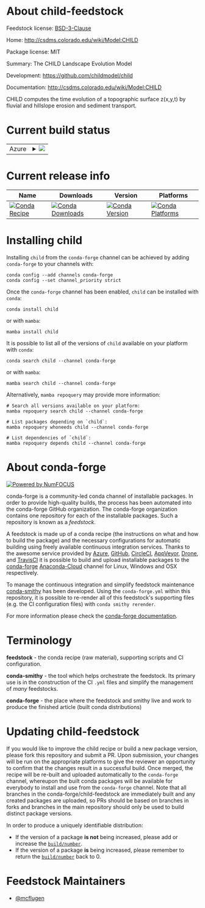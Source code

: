 About child-feedstock
=====================

Feedstock license: [BSD-3-Clause](https://github.com/conda-forge/child-feedstock/blob/main/LICENSE.txt)

Home: http://csdms.colorado.edu/wiki/Model:CHILD

Package license: MIT

Summary: The CHILD Landscape Evolution Model

Development: https://github.com/childmodel/child

Documentation: http://csdms.colorado.edu/wiki/Model:CHILD

CHILD computes the time evolution of a topographic surface z(x,y,t)
by fluvial and hillslope erosion and sediment transport.


Current build status
====================


<table>
    
  <tr>
    <td>Azure</td>
    <td>
      <details>
        <summary>
          <a href="https://dev.azure.com/conda-forge/feedstock-builds/_build/latest?definitionId=147&branchName=main">
            <img src="https://dev.azure.com/conda-forge/feedstock-builds/_apis/build/status/child-feedstock?branchName=main">
          </a>
        </summary>
        <table>
          <thead><tr><th>Variant</th><th>Status</th></tr></thead>
          <tbody><tr>
              <td>linux_64</td>
              <td>
                <a href="https://dev.azure.com/conda-forge/feedstock-builds/_build/latest?definitionId=147&branchName=main">
                  <img src="https://dev.azure.com/conda-forge/feedstock-builds/_apis/build/status/child-feedstock?branchName=main&jobName=linux&configuration=linux%20linux_64_" alt="variant">
                </a>
              </td>
            </tr><tr>
              <td>osx_64</td>
              <td>
                <a href="https://dev.azure.com/conda-forge/feedstock-builds/_build/latest?definitionId=147&branchName=main">
                  <img src="https://dev.azure.com/conda-forge/feedstock-builds/_apis/build/status/child-feedstock?branchName=main&jobName=osx&configuration=osx%20osx_64_" alt="variant">
                </a>
              </td>
            </tr><tr>
              <td>osx_arm64</td>
              <td>
                <a href="https://dev.azure.com/conda-forge/feedstock-builds/_build/latest?definitionId=147&branchName=main">
                  <img src="https://dev.azure.com/conda-forge/feedstock-builds/_apis/build/status/child-feedstock?branchName=main&jobName=osx&configuration=osx%20osx_arm64_" alt="variant">
                </a>
              </td>
            </tr><tr>
              <td>win_64</td>
              <td>
                <a href="https://dev.azure.com/conda-forge/feedstock-builds/_build/latest?definitionId=147&branchName=main">
                  <img src="https://dev.azure.com/conda-forge/feedstock-builds/_apis/build/status/child-feedstock?branchName=main&jobName=win&configuration=win%20win_64_" alt="variant">
                </a>
              </td>
            </tr>
          </tbody>
        </table>
      </details>
    </td>
  </tr>
</table>

Current release info
====================

| Name | Downloads | Version | Platforms |
| --- | --- | --- | --- |
| [![Conda Recipe](https://img.shields.io/badge/recipe-child-green.svg)](https://anaconda.org/conda-forge/child) | [![Conda Downloads](https://img.shields.io/conda/dn/conda-forge/child.svg)](https://anaconda.org/conda-forge/child) | [![Conda Version](https://img.shields.io/conda/vn/conda-forge/child.svg)](https://anaconda.org/conda-forge/child) | [![Conda Platforms](https://img.shields.io/conda/pn/conda-forge/child.svg)](https://anaconda.org/conda-forge/child) |

Installing child
================

Installing `child` from the `conda-forge` channel can be achieved by adding `conda-forge` to your channels with:

```
conda config --add channels conda-forge
conda config --set channel_priority strict
```

Once the `conda-forge` channel has been enabled, `child` can be installed with `conda`:

```
conda install child
```

or with `mamba`:

```
mamba install child
```

It is possible to list all of the versions of `child` available on your platform with `conda`:

```
conda search child --channel conda-forge
```

or with `mamba`:

```
mamba search child --channel conda-forge
```

Alternatively, `mamba repoquery` may provide more information:

```
# Search all versions available on your platform:
mamba repoquery search child --channel conda-forge

# List packages depending on `child`:
mamba repoquery whoneeds child --channel conda-forge

# List dependencies of `child`:
mamba repoquery depends child --channel conda-forge
```


About conda-forge
=================

[![Powered by
NumFOCUS](https://img.shields.io/badge/powered%20by-NumFOCUS-orange.svg?style=flat&colorA=E1523D&colorB=007D8A)](https://numfocus.org)

conda-forge is a community-led conda channel of installable packages.
In order to provide high-quality builds, the process has been automated into the
conda-forge GitHub organization. The conda-forge organization contains one repository
for each of the installable packages. Such a repository is known as a *feedstock*.

A feedstock is made up of a conda recipe (the instructions on what and how to build
the package) and the necessary configurations for automatic building using freely
available continuous integration services. Thanks to the awesome service provided by
[Azure](https://azure.microsoft.com/en-us/services/devops/), [GitHub](https://github.com/),
[CircleCI](https://circleci.com/), [AppVeyor](https://www.appveyor.com/),
[Drone](https://cloud.drone.io/welcome), and [TravisCI](https://travis-ci.com/)
it is possible to build and upload installable packages to the
[conda-forge](https://anaconda.org/conda-forge) [Anaconda-Cloud](https://anaconda.org/)
channel for Linux, Windows and OSX respectively.

To manage the continuous integration and simplify feedstock maintenance
[conda-smithy](https://github.com/conda-forge/conda-smithy) has been developed.
Using the ``conda-forge.yml`` within this repository, it is possible to re-render all of
this feedstock's supporting files (e.g. the CI configuration files) with ``conda smithy rerender``.

For more information please check the [conda-forge documentation](https://conda-forge.org/docs/).

Terminology
===========

**feedstock** - the conda recipe (raw material), supporting scripts and CI configuration.

**conda-smithy** - the tool which helps orchestrate the feedstock.
                   Its primary use is in the construction of the CI ``.yml`` files
                   and simplify the management of *many* feedstocks.

**conda-forge** - the place where the feedstock and smithy live and work to
                  produce the finished article (built conda distributions)


Updating child-feedstock
========================

If you would like to improve the child recipe or build a new
package version, please fork this repository and submit a PR. Upon submission,
your changes will be run on the appropriate platforms to give the reviewer an
opportunity to confirm that the changes result in a successful build. Once
merged, the recipe will be re-built and uploaded automatically to the
`conda-forge` channel, whereupon the built conda packages will be available for
everybody to install and use from the `conda-forge` channel.
Note that all branches in the conda-forge/child-feedstock are
immediately built and any created packages are uploaded, so PRs should be based
on branches in forks and branches in the main repository should only be used to
build distinct package versions.

In order to produce a uniquely identifiable distribution:
 * If the version of a package **is not** being increased, please add or increase
   the [``build/number``](https://docs.conda.io/projects/conda-build/en/latest/resources/define-metadata.html#build-number-and-string).
 * If the version of a package **is** being increased, please remember to return
   the [``build/number``](https://docs.conda.io/projects/conda-build/en/latest/resources/define-metadata.html#build-number-and-string)
   back to 0.

Feedstock Maintainers
=====================

* [@mcflugen](https://github.com/mcflugen/)

